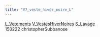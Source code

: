 ```yaml
---
title: "V7_veste_hiver_noire_L"
---
```


[L_Vetements](notes/equipements/L_Vetements.md) [V_VestesHiverNoires](notes/equipements/vetements/V_VestesHiverNoires.md) [S_Lavage](notes/statut/S_Lavage.md)\
150222 christopherSubbanose